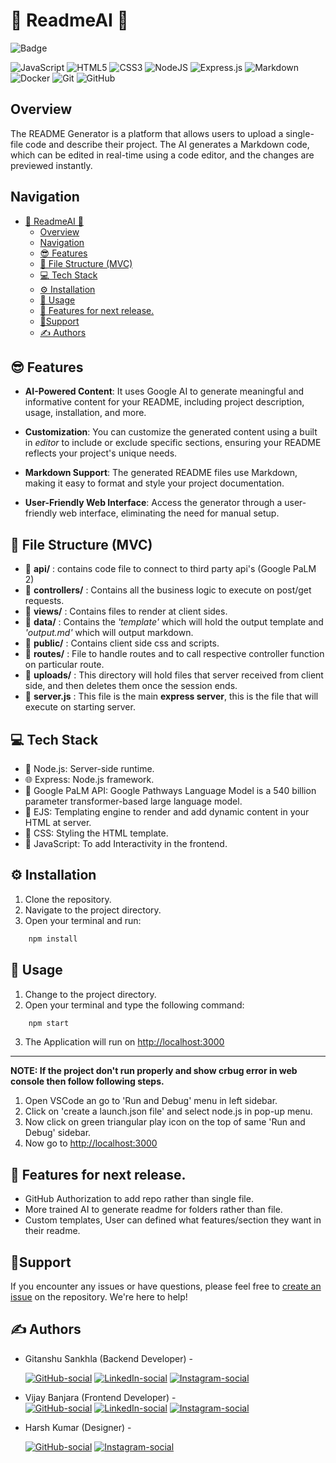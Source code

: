 # 🤖 ReadmeAI 📃
![Badge](https://i.ibb.co/yVb96B0/Untitled-1-01.jpg)

![JavaScript](https://img.shields.io/badge/javascript-%23323330.svg?style=for-the-badge&logo=javascript&logoColor=%23F7DF1E)
![HTML5](https://img.shields.io/badge/html5-%23E34F26.svg?style=for-the-badge&logo=html5&logoColor=white)
![CSS3](https://img.shields.io/badge/css3-%231572B6.svg?style=for-the-badge&logo=css3&logoColor=white)
![NodeJS](https://img.shields.io/badge/node.js-6DA55F?style=for-the-badge&logo=node.js&logoColor=white)
![Express.js](https://img.shields.io/badge/express.js-%23404d59.svg?style=for-the-badge&logo=express&logoColor=%2361DAFB)
![Markdown](https://img.shields.io/badge/markdown-%23000000.svg?style=for-the-badge&logo=markdown&logoColor=white)
![Docker](https://img.shields.io/badge/docker-%230db7ed.svg?style=for-the-badge&logo=docker&logoColor=white)
![Git](https://img.shields.io/badge/git-%23F05033.svg?style=for-the-badge&logo=git&logoColor=white)
![GitHub](https://img.shields.io/badge/github-%23121011.svg?style=for-the-badge&logo=github&logoColor=white)


## Overview

The README Generator is a platform that allows users to upload a single-file code and describe their project. The AI generates a Markdown code, which can be edited in real-time using a code editor, and the changes are previewed instantly.

## Navigation
- [🤖 ReadmeAI 📃](#-readmeai-)
  - [Overview](#overview)
  - [Navigation](#navigation)
  - [😎 Features](#-features)
  - [📂 File Structure (MVC)](#-file-structure-mvc)
  - [💻 Tech Stack](#-tech-stack)
  - [⚙️ Installation](#️-installation)
  - [🚀 Usage](#-usage)
  - [🔮 Features for next release.](#-features-for-next-release)
  - [🤝Support](#support)
  - [✍️ Authors](#️-authors)

## 😎 Features
- **AI-Powered Content**: It uses Google AI to generate meaningful and informative content for your README, including project description, usage, installation, and more.
  
- **Customization**: You can customize the generated content using a built in *editor* to include or exclude specific sections, ensuring your README reflects your project's unique needs.
  
- **Markdown Support**: The generated README files use Markdown, making it easy to format and style your project documentation.
  
- **User-Friendly Web Interface**: Access the generator through a user-friendly web interface, eliminating the need for manual setup.

## 📂 File Structure (MVC)

- 📁 **api/** : contains code file to connect to third party api's (Google PaLM 2) 
- 📁 **controllers/** : Contains all the business logic to execute on post/get requests. 
- 📁 **views/** : Contains files to render at client sides.
- 📁 **data/** : Contains the *'template'* which will hold the output template and *'output.md'* which will output markdown.
- 📁 **public/** : Contains client side css and scripts.
- 📁 **routes/** : File to handle routes and to call respective controller function on particular route.
- 📁 **uploads/** : This directory will hold files that server received from client side, and then deletes them once the session ends.
- 📃 **server.js** : This file is the main **express server**, this is the file that will execute on starting server. 

## 💻 Tech Stack

- 🚀 Node.js: Server-side runtime.
- 🌐 Express: Node.js framework.
- 🤖 Google PaLM API: Google Pathways Language Model is a 540 billion parameter transformer-based large language model. 
- 🎨 EJS: Templating engine to render and add dynamic content in your HTML at server.
- 🎨 CSS: Styling the HTML template.
- 💼 JavaScript: To add Interactivity in the frontend.

## ⚙️ Installation

1. Clone the repository.
2. Navigate to the project directory.
3. Open your terminal and run:

```bash
    npm install
```

## 🚀 Usage

1. Change to the project directory.
2. Open your terminal and type the following command:

```bash
    npm start
```
3. The Application will run on [http://localhost:3000](http://localhost:3000)
***

**NOTE: If the project don't run properly and show crbug error in web console then follow following steps.**
1. Open VSCode an go to 'Run and Debug' menu in left sidebar.
2. Click on 'create a launch.json file' and select node.js in pop-up menu.
3. Now click on green triangular play icon on the top of same 'Run and Debug' sidebar.
4. Now go to [http://localhost:3000](http://localhost:3000)

## 🔮 Features for next release.

- GitHub Authorization to add repo rather than single file.
- More trained AI to generate readme for folders rather than file.
- Custom templates, User can defined what features/section they want in their readme.

## 🤝Support

If you encounter any issues or have questions, please feel free to [create an issue](https://github.com/Gitax18/readme-ai-generator/issues) on the repository. We're here to help!

## ✍️ Authors

- Gitanshu Sankhla (Backend Developer) - 
  
  [![GitHub-social](https://img.shields.io/badge/github-%23121011.svg?style=for-the-badge&logo=github&logoColor=white)](https://github.com/Gitax18) [![LinkedIn-social](https://img.shields.io/badge/linkedin-%230077B5.svg?style=for-the-badge&logo=linkedin&logoColor=white)](https://linkedin.com/in/gitanshu-sankhla)
 [![Instagram-social](https://img.shields.io/badge/Instagram-%23E4405F.svg?style=for-the-badge&logo=Instagram&logoColor=white)](https://www.instagram.com/lazydeveloper18)


- Vijay Banjara (Frontend Developer) -  
 [![GitHub-social](https://img.shields.io/badge/github-%23121011.svg?style=for-the-badge&logo=github&logoColor=white)](https://github.com/dev-tashvi) [![LinkedIn-social](https://img.shields.io/badge/linkedin-%230077B5.svg?style=for-the-badge&logo=linkedin&logoColor=white)](https://linkedin.com/in/hii-vijay-banjara/)
 [![Instagram-social](https://img.shields.io/badge/Instagram-%23E4405F.svg?style=for-the-badge&logo=Instagram&logoColor=white)](https://www.instagram.com/brrocode/)


- Harsh Kumar (Designer) -

   [![GitHub-social](https://img.shields.io/badge/github-%23121011.svg?style=for-the-badge&logo=github&logoColor=white)](https://github.com/NebulaForged)
 [![Instagram-social](https://img.shields.io/badge/Instagram-%23E4405F.svg?style=for-the-badge&logo=Instagram&logoColor=white)](https://www.instagram.com/nebulaforgedesign/)

